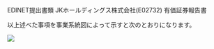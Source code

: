 EDINET提出書類 JKホールディングス株式会社(E02732) 有価証券報告書

以上述べた事項を事業系統図によって示すと次のとおりになります。

![](_page_0_Figure_2.jpeg)